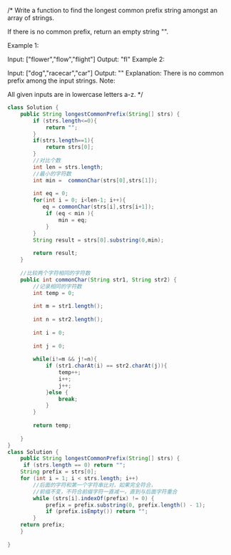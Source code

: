 /*
Write a function to find the longest common prefix string amongst an array of strings.

If there is no common prefix, return an empty string "".

Example 1:

Input: ["flower","flow","flight"]
Output: "fl"
Example 2:

Input: ["dog","racecar","car"]
Output: ""
Explanation: There is no common prefix among the input strings.
Note:

All given inputs are in lowercase letters a-z.
*/
```java
class Solution {
    public String longestCommonPrefix(String[] strs) {
        if (strs.length<=0){
            return "";
        }
        if(strs.length==1){
            return strs[0];
        }
        //对比个数
        int len = strs.length;
        //最小的字符数
        int min =  commonChar(strs[0],strs[1]);
        
        int eq = 0;
        for(int i = 0; i<len-1; i++){
           eq = commonChar(strs[i],strs[i+1]);
            if (eq < min ){
                min = eq;
            }
        }
        String result = strs[0].substring(0,min);
        
        return result;
    }
    
    //比较两个字符相同的字符数
    public int commonChar(String str1, String str2) {
        //记录相同的字符数
        int temp = 0;
        
        int m = str1.length();
        
        int n = str2.length();
        
        int i = 0; 
        
        int j = 0;
        
        while(i!=m && j!=n){
            if (str1.charAt(i) == str2.charAt(j)){
                temp++;
                i++;
                j++;
            }else {
                break;
            }
        }
        
        return temp;
        
    }
}
class Solution {
    public String longestCommonPrefix(String[] strs) {
     if (strs.length == 0) return "";
    String prefix = strs[0];
    for (int i = 1; i < strs.length; i++)
        //后面的字符和第一个字符串比对，如果完全符合，
        //前缀不变，不符合前缀字符一直减一，直到与后面字符重合
        while (strs[i].indexOf(prefix) != 0) {
            prefix = prefix.substring(0, prefix.length() - 1);
            if (prefix.isEmpty()) return "";
        }        
    return prefix;
    }
    
}
```